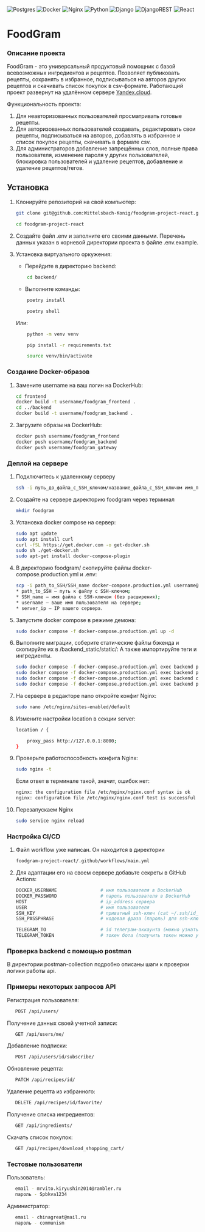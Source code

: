 ![Postgres](https://img.shields.io/badge/postgres-%23316192.svg?style=for-the-badge&logo=postgresql&logoColor=white)
![Docker](https://img.shields.io/badge/docker-%230db7ed.svg?style=for-the-badge&logo=docker&logoColor=white)
![Nginx](https://img.shields.io/badge/nginx-%23009639.svg?style=for-the-badge&logo=nginx&logoColor=white)
![Python](https://img.shields.io/badge/python-3670A0?style=for-the-badge&logo=python&logoColor=ffdd54)
![Django](https://img.shields.io/badge/django-%23092E20.svg?style=for-the-badge&logo=django&logoColor=white)
![DjangoREST](https://img.shields.io/badge/DJANGO-REST-ff1709?style=for-the-badge&logo=django&logoColor=white&color=ff1709&labelColor=gray)
![React](https://img.shields.io/badge/react-%2320232a.svg?style=for-the-badge&logo=react&logoColor=%2361DAFB)
<br>

# FoodGram
### Описание проекта
FoodGram - это универсальный продуктовый помощник с базой всевозможных ингредиентов и рецептов. 
Позволяет публиковать рецепты, сохранять в избранное, подписываться на авторов других рецептов и скачивать список покупок в csv-формате.
Работающий проект развернут на удалённом сервере [Yandex.cloud](https://myfoodgram.ddns.net/recipes).

Функциональность проекта:

1. Для неавторизованных пользователей просматривать готовые рецепты.
2. Для авторизованных пользователей создавать, редактировать свои рецепты, подписываться на авторов, добавлять в избранное и список покупок рецепты, скачивать в формате csv. 
3. Для администраторов добавление запрещённых слов, полные права пользователя, изменение пароля у других пользователей, блокировка пользователей и удаление рецептов, добавление и удаление рецептов/тегов.

## Установка

1. Клонируйте репозиторий на свой компьютер:

    ```bash
    git clone git@github.com:Wittelsbach-Konig/foodgram-project-react.git
    ```
    ```bash
    cd foodgram-project-react
    ```
2. Создайте файл .env и заполните его своими данными. Перечень данных указан в корневой директории проекта в файле .env.example.

3. Установка виртуального оркужения:
    - Перейдите в директорию backend:
    ```bash
        cd backend/
    ```
    - Выполните команды:
    ```bash
        poetry install
    ```
    ```bash
        poetry shell
    ```
    Или:
    ```bash
        python -m venv venv
    ```
    ```bash
        pip install -r requirements.txt
    ```
    ```bash
        source venv/bin/activate
    ```

### Создание Docker-образов

1.  Замените username на ваш логин на DockerHub:

    ```bash
    cd frontend
    docker build -t username/foodgram_frontend .
    cd ../backend
    docker build -t username/foodgram_backend . 
    ```

2. Загрузите образы на DockerHub:

    ```bash
    docker push username/foodgram_frontend
    docker push username/foodgram_backend
    docker push username/foodgram_gateway
    ```

### Деплой на сервере

1. Подключитесь к удаленному серверу

    ```bash
    ssh -i путь_до_файла_с_SSH_ключом/название_файла_с_SSH_ключом имя_пользователя@ip_адрес_сервера 
    ```

2. Создайте на сервере директорию foodgram через терминал

    ```bash
    mkdir foodgram
    ```

3. Установка docker compose на сервер:

    ```bash
    sudo apt update
    sudo apt install curl
    curl -fSL https://get.docker.com -o get-docker.sh
    sudo sh ./get-docker.sh
    sudo apt-get install docker-compose-plugin
    ```

4. В директорию foodgram/ скопируйте файлы docker-compose.production.yml и .env:

    ```bash
    scp -i path_to_SSH/SSH_name docker-compose.production.yml username@server_ip:/home/username/foodgram/docker-compose.production.yml
    * path_to_SSH — путь к файлу с SSH-ключом;
    * SSH_name — имя файла с SSH-ключом (без расширения);
    * username — ваше имя пользователя на сервере;
    * server_ip — IP вашего сервера.
    ```

5. Запустите docker compose в режиме демона:

    ```bash
    sudo docker compose -f docker-compose.production.yml up -d
    ```

6. Выполните миграции, соберите статические файлы бэкенда и скопируйте их в /backend_static/static/:
    А также импортируйте теги и ингредиенты.

    ```bash
    sudo docker compose -f docker-compose.production.yml exec backend python manage.py migrate
    sudo docker compose -f docker-compose.production.yml exec backend python manage.py collectstatic
    sudo docker compose -f docker-compose.production.yml exec backend cp -r /app/collected_static/. /static/
    sudo docker compose -f docker-compose.production.yml exec backend python manage.py csv_import
    ```

7. На сервере в редакторе nano откройте конфиг Nginx:

    ```bash
    sudo nano /etc/nginx/sites-enabled/default
    ```

8. Измените настройки location в секции server:

    ```bash
    location / {

        proxy_pass http://127.0.0.1:8000;
    }
    ```

9. Проверьте работоспособность конфига Nginx:

    ```bash
    sudo nginx -t
    ```
    Если ответ в терминале такой, значит, ошибок нет:
    ```bash
    nginx: the configuration file /etc/nginx/nginx.conf syntax is ok
    nginx: configuration file /etc/nginx/nginx.conf test is successful
    ```

10. Перезапускаем Nginx
    ```bash
    sudo service nginx reload
    ```

### Настройка CI/CD

1. Файл workflow уже написан. Он находится в директории

    ```bash
    foodgram-project-react/.github/workflows/main.yml
    ```

2. Для адаптации его на своем сервере добавьте секреты в GitHub Actions:

    ```bash
    DOCKER_USERNAME                # имя пользователя в DockerHub
    DOCKER_PASSWORD                # пароль пользователя в DockerHub
    HOST                           # ip_address сервера
    USER                           # имя пользователя
    SSH_KEY                        # приватный ssh-ключ (cat ~/.ssh/id_rsa)
    SSH_PASSPHRASE                 # кодовая фраза (пароль) для ssh-ключа

    TELEGRAM_TO                    # id телеграм-аккаунта (можно узнать у @userinfobot, команда /start)
    TELEGRAM_TOKEN                 # токен бота (получить токен можно у @BotFather, /token, имя бота)
    ```

### Проверка backend с помощью postman

В директории postman-collection подробно описаны шаги к проверки логики работы api.

### Примеры некоторых запросов API

Регистрация пользователя:

```bash
   POST /api/users/
```

Получение данных своей учетной записи:

```bash
   GET /api/users/me/ 
```

Добавление подписки:

```bash
   POST /api/users/id/subscribe/
```

Обновление рецепта:
  
```bash
   PATCH /api/recipes/id/
```

Удаление рецепта из избранного:

```bash
   DELETE /api/recipes/id/favorite/
```

Получение списка ингредиентов:

```bash
   GET /api/ingredients/
```

Скачать список покупок:

```bash
   GET /api/recipes/download_shopping_cart/
```

### Тестовые пользователи

Пользователь:

```bash
   email - mrvito.kiryushin2014@rambler.ru
   пароль - Spbkva1234
```

Администратор:

```bash
   email - chinagreat@mail.ru
   пароль - communism
```